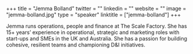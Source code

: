 +++
title = "Jemma Bolland"
twitter = ""
linkedin = ""
website = ""
image = "jemma-bolland.jpg"
type = "speaker"
linktitle = ["jemma-bolland"]
+++

Jemma runs operations, people and finance at The Scale Factory. She has 15+
years’ experience in operational, strategic and marketing roles with start-ups
and SMEs in the UK and Australia. She has a passion for building cohesive,
resilient teams and championing D&I initiatives.
